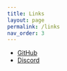 ```yaml
---
title: Links
layout: page
permalink: /links
nav_order: 3
---
```


 * [GitHub][URL_1]
 * [Discord][URL_2]


[URL_1]: https://github.com/TBR-Development
[URL_2]: https://dsc.gg/the-back-room